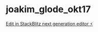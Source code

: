 # joakim_glode_okt17

[Edit in StackBlitz next generation editor ⚡️](https://stackblitz.com/~/github.com/Joakimglodedata/joakim_glode_okt17)